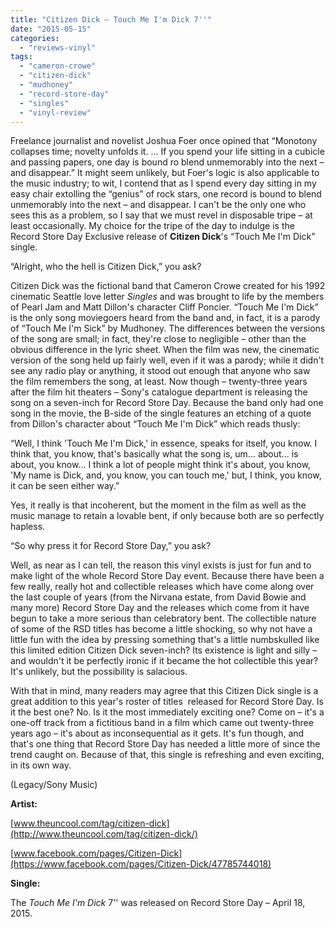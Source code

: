 ```yaml
---
title: "Citizen Dick – Touch Me I'm Dick 7''"
date: "2015-05-15"
categories: 
  - "reviews-vinyl"
tags: 
  - "cameron-crowe"
  - "citizen-dick"
  - "mudhoney"
  - "record-store-day"
  - "singles"
  - "vinyl-review"
---
```


Freelance journalist and novelist Joshua Foer once opined that “Monotony collapses time; novelty unfolds it. ... If you spend your life sitting in a cubicle and passing papers, one day is bound ro blend unmemorably into the next – and disappear.” It might seem unlikely, but Foer's logic is also applicable to the music industry; to wit, I contend that as I spend every day sitting in my easy chair extolling the “genius” of rock stars, one record is bound to blend unmemorably into the next – and disappear. I can't be the only one who sees this as a problem, so I say that we must revel in disposable tripe – at least occasionally. My choice for the tripe of the day to indulge is the Record Store Day Exclusive release of **Citizen Dick**'s “Touch Me I'm Dick” single.

“Alright, who the hell is Citizen Dick,” you ask?

Citizen Dick was the fictional band that Cameron Crowe created for his 1992 cinematic Seattle love letter _Singles_ and was brought to life by the members of Pearl Jam and Matt Dillon's character Cliff Poncier. “Touch Me I'm Dick” is the only song moviegoers heard from the band and, in fact, it is a parody of “Touch Me I'm Sick” by Mudhoney. The differences between the versions of the song are small; in fact, they're close to negligible – other than the obvious difference in the lyric sheet. When the film was new, the cinematic version of the song held up fairly well, even if it was a parody; while it didn't see any radio play or anything, it stood out enough that anyone who saw the film remembers the song, at least. Now though – twenty-three years after the film hit theaters – Sony's catalogue department is releasing the song on a seven-inch for Record Store Day. Because the band only had one song in the movie, the B-side of the single features an etching of a quote from Dillon's character about “Touch Me I'm Dick” which reads thusly:

“Well, I think 'Touch Me I'm Dick,' in essence, speaks for itself, you know. I think that, you know, that's basically what the song is, um... about... is about, you know... I think a lot of people might think it's about, you know, 'My name is Dick, and, you know, you can touch me,' but, I think, you know, it can be seen either way.”

Yes, it really is that incoherent, but the moment in the film as well as the music manage to retain a lovable bent, if only because both are so perfectly hapless.

“So why press it for Record Store Day,” you ask?

Well, as near as I can tell, the reason this vinyl exists is just for fun and to make light of the whole Record Store Day event. Because there have been a few really, really hot and collectible releases which have come along over the last couple of years (from the Nirvana estate, from David Bowie and many more) Record Store Day and the releases which come from it have begun to take a more serious than celebratory bent. The collectible nature of some of the RSD titles has become a little shocking, so why not have a little fun with the idea by pressing something that's a little numbskulled like this limited edition Citizen Dick seven-inch? Its existence is light and silly – and wouldn't it be perfectly ironic if it became the hot collectible this year? It's unlikely, but the possibility is salacious.

With that in mind, many readers may agree that this Citizen Dick single is a great addition to this year's roster of titles  released for Record Store Day. Is it the best one? No. Is it the most immediately exciting one? Come on – it's a one-off track from a fictitious band in a film which came out twenty-three years ago – it's about as inconsequential as it gets. It's fun though, and that's one thing that Record Store Day has needed a little more of since the trend caught on. Because of that, this single is refreshing and even exciting, in its own way.

(Legacy/Sony Music)

**Artist:**

[www.theuncool.com/tag/citizen-dick](http://www.theuncool.com/tag/citizen-dick/)

[www.facebook.com/pages/Citizen-Dick](https://www.facebook.com/pages/Citizen-Dick/47785744018)

**Single:**

The _Touch Me I'm Dick_ 7'' was released on Record Store Day – April 18, 2015.
